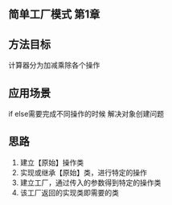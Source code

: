 ## 简单工厂模式 第1章
## 方法目标
计算器分为加减乘除各个操作

## 应用场景
if else需要完成不同操作的时候
解决对象创建问题

## 思路
1. 建立【原始】操作类
2. 实现或继承【原始】类，进行特定的操作
3. 建立工厂，通过传入的参数得到特定的操作类
4. 该工厂返回的实现类即需要的类
